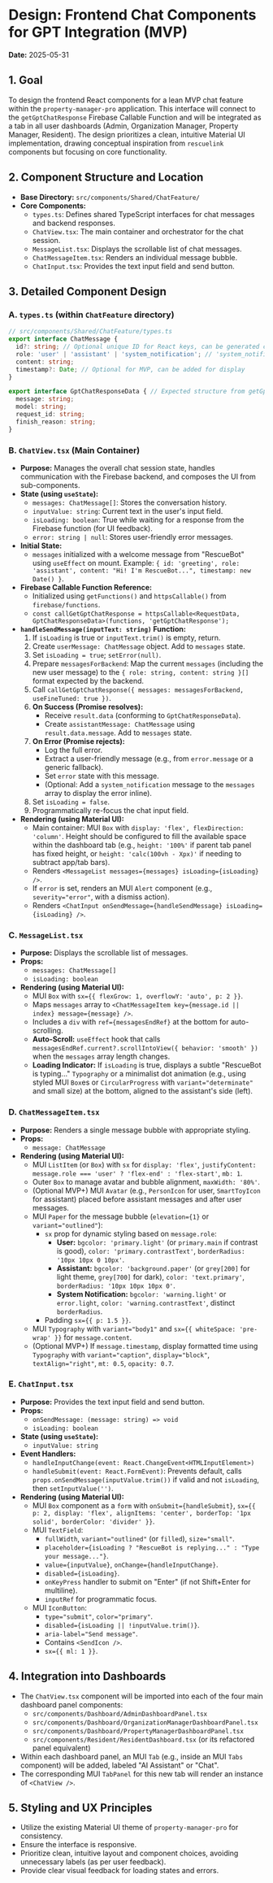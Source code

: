 # Design: Frontend Chat Components for GPT Integration (MVP)

**Date:** 2025-05-31

## 1. Goal

To design the frontend React components for a lean MVP chat feature within the `property-manager-pro` application. This interface will connect to the `getGptChatResponse` Firebase Callable Function and will be integrated as a tab in all user dashboards (Admin, Organization Manager, Property Manager, Resident). The design prioritizes a clean, intuitive Material UI implementation, drawing conceptual inspiration from `rescuelink` components but focusing on core functionality.

## 2. Component Structure and Location

*   **Base Directory:** `src/components/Shared/ChatFeature/`
*   **Core Components:**
    *   `types.ts`: Defines shared TypeScript interfaces for chat messages and backend responses.
    *   `ChatView.tsx`: The main container and orchestrator for the chat session.
    *   `MessageList.tsx`: Displays the scrollable list of chat messages.
    *   `ChatMessageItem.tsx`: Renders an individual message bubble.
    *   `ChatInput.tsx`: Provides the text input field and send button.

## 3. Detailed Component Design

### A. `types.ts` (within `ChatFeature` directory)

```typescript
// src/components/Shared/ChatFeature/types.ts
export interface ChatMessage {
  id?: string; // Optional unique ID for React keys, can be generated client-side
  role: 'user' | 'assistant' | 'system_notification'; // 'system_notification' for errors/info
  content: string;
  timestamp?: Date; // Optional for MVP, can be added for display
}

export interface GptChatResponseData { // Expected structure from getGptChatResponse
  message: string;
  model: string;
  request_id: string;
  finish_reason: string;
}
```

### B. `ChatView.tsx` (Main Container)

*   **Purpose:** Manages the overall chat session state, handles communication with the Firebase backend, and composes the UI from sub-components.
*   **State (using `useState`):**
    *   `messages: ChatMessage[]`: Stores the conversation history.
    *   `inputValue: string`: Current text in the user's input field.
    *   `isLoading: boolean`: True while waiting for a response from the Firebase function (for UI feedback).
    *   `error: string | null`: Stores user-friendly error messages.
*   **Initial State:**
    *   `messages` initialized with a welcome message from "RescueBot" using `useEffect` on mount. Example: `{ id: 'greeting', role: 'assistant', content: "Hi! I'm RescueBot...", timestamp: new Date() }`.
*   **Firebase Callable Function Reference:**
    *   Initialized using `getFunctions()` and `httpsCallable()` from `firebase/functions`.
    *   `const callGetGptChatResponse = httpsCallable<RequestData, GptChatResponseData>(functions, 'getGptChatResponse');`
*   **`handleSendMessage(inputText: string)` Function:**
    1.  If `isLoading` is true or `inputText.trim()` is empty, return.
    2.  Create `userMessage: ChatMessage` object. Add to `messages` state.
    3.  Set `isLoading = true`; `setError(null)`.
    4.  Prepare `messagesForBackend`: Map the current `messages` (including the new user message) to the `{ role: string, content: string }[]` format expected by the backend.
    5.  Call `callGetGptChatResponse({ messages: messagesForBackend, useFineTuned: true })`.
    6.  **On Success (Promise resolves):**
        *   Receive `result.data` (conforming to `GptChatResponseData`).
        *   Create `assistantMessage: ChatMessage` using `result.data.message`. Add to `messages` state.
    7.  **On Error (Promise rejects):**
        *   Log the full error.
        *   Extract a user-friendly message (e.g., from `error.message` or a generic fallback).
        *   Set `error` state with this message.
        *   (Optional: Add a `system_notification` message to the `messages` array to display the error inline).
    8.  Set `isLoading = false`.
    9.  Programmatically re-focus the chat input field.
*   **Rendering (using Material UI):**
    *   Main container: MUI `Box` with `display: 'flex', flexDirection: 'column'`. Height should be configured to fill the available space within the dashboard tab (e.g., `height: '100%'` if parent tab panel has fixed height, or `height: 'calc(100vh - Xpx)'` if needing to subtract app/tab bars).
    *   Renders `<MessageList messages={messages} isLoading={isLoading} />`.
    *   If `error` is set, renders an MUI `Alert` component (e.g., `severity="error"`, with a dismiss action).
    *   Renders `<ChatInput onSendMessage={handleSendMessage} isLoading={isLoading} />`.

### C. `MessageList.tsx`

*   **Purpose:** Displays the scrollable list of messages.
*   **Props:**
    *   `messages: ChatMessage[]`
    *   `isLoading: boolean`
*   **Rendering (using Material UI):**
    *   MUI `Box` with `sx={{ flexGrow: 1, overflowY: 'auto', p: 2 }}`.
    *   Maps `messages` array to `<ChatMessageItem key={message.id || index} message={message} />`.
    *   Includes a `div` with `ref={messagesEndRef}` at the bottom for auto-scrolling.
    *   **Auto-Scroll:** `useEffect` hook that calls `messagesEndRef.current?.scrollIntoView({ behavior: 'smooth' })` when the `messages` array length changes.
    *   **Loading Indicator:** If `isLoading` is true, displays a subtle "RescueBot is typing..." `Typography` or a minimalist dot animation (e.g., using styled MUI `Box`es or `CircularProgress` with `variant="determinate"` and small size) at the bottom, aligned to the assistant's side (left).

### D. `ChatMessageItem.tsx`

*   **Purpose:** Renders a single message bubble with appropriate styling.
*   **Props:**
    *   `message: ChatMessage`
*   **Rendering (using Material UI):**
    *   MUI `ListItem` (or `Box`) with `sx` for `display: 'flex'`, `justifyContent: message.role === 'user' ? 'flex-end' : 'flex-start'`, `mb: 1`.
    *   Outer `Box` to manage avatar and bubble alignment, `maxWidth: '80%'`.
    *   (Optional MVP+) MUI `Avatar` (e.g., `PersonIcon` for user, `SmartToyIcon` for assistant) placed before assistant messages and after user messages.
    *   MUI `Paper` for the message bubble (`elevation={1}` or `variant="outlined"`):
        *   `sx` prop for dynamic styling based on `message.role`:
            *   **User:** `bgcolor: 'primary.light'` (or `primary.main` if contrast is good), `color: 'primary.contrastText'`, `borderRadius: '10px 10px 0 10px'`.
            *   **Assistant:** `bgcolor: 'background.paper'` (or `grey[200]` for light theme, `grey[700]` for dark), `color: 'text.primary'`, `borderRadius: '10px 10px 10px 0'`.
            *   **System Notification:** `bgcolor: 'warning.light'` or `error.light`, `color: 'warning.contrastText'`, distinct `borderRadius`.
        *   Padding `sx={{ p: 1.5 }}`.
    *   MUI `Typography` with `variant="body1"` and `sx={{ whiteSpace: 'pre-wrap' }}` for `message.content`.
    *   (Optional MVP+) If `message.timestamp`, display formatted time using `Typography` with `variant="caption"`, `display="block"`, `textAlign="right"`, `mt: 0.5`, `opacity: 0.7`.

### E. `ChatInput.tsx`

*   **Purpose:** Provides the text input field and send button.
*   **Props:**
    *   `onSendMessage: (message: string) => void`
    *   `isLoading: boolean`
*   **State (using `useState`):**
    *   `inputValue: string`
*   **Event Handlers:**
    *   `handleInputChange(event: React.ChangeEvent<HTMLInputElement>)`
    *   `handleSubmit(event: React.FormEvent)`: Prevents default, calls `props.onSendMessage(inputValue.trim())` if valid and not `isLoading`, then `setInputValue('')`.
*   **Rendering (using Material UI):**
    *   MUI `Box` component as a `form` with `onSubmit={handleSubmit}`, `sx={{ p: 2, display: 'flex', alignItems: 'center', borderTop: '1px solid', borderColor: 'divider' }}`.
    *   MUI `TextField`:
        *   `fullWidth`, `variant="outlined"` (or `filled`), `size="small"`.
        *   `placeholder={isLoading ? "RescueBot is replying..." : "Type your message..."}`.
        *   `value={inputValue}`, `onChange={handleInputChange}`.
        *   `disabled={isLoading}`.
        *   `onKeyPress` handler to submit on "Enter" (if not Shift+Enter for multiline).
        *   `inputRef` for programmatic focus.
    *   MUI `IconButton`:
        *   `type="submit"`, `color="primary"`.
        *   `disabled={isLoading || !inputValue.trim()}`.
        *   `aria-label="Send message"`.
        *   Contains `<SendIcon />`.
        *   `sx={{ ml: 1 }}`.

## 4. Integration into Dashboards

*   The `ChatView.tsx` component will be imported into each of the four main dashboard panel components:
    *   `src/components/Dashboard/AdminDashboardPanel.tsx`
    *   `src/components/Dashboard/OrganizationManagerDashboardPanel.tsx`
    *   `src/components/Dashboard/PropertyManagerDashboardPanel.tsx`
    *   `src/components/Resident/ResidentDashboard.tsx` (or its refactored panel equivalent)
*   Within each dashboard panel, an MUI `Tab` (e.g., inside an MUI `Tabs` component) will be added, labeled "AI Assistant" or "Chat".
*   The corresponding MUI `TabPanel` for this new tab will render an instance of `<ChatView />`.

## 5. Styling and UX Principles

*   Utilize the existing Material UI theme of `property-manager-pro` for consistency.
*   Ensure the interface is responsive.
*   Prioritize clean, intuitive layout and component choices, avoiding unnecessary labels (as per user feedback).
*   Provide clear visual feedback for loading states and errors.
